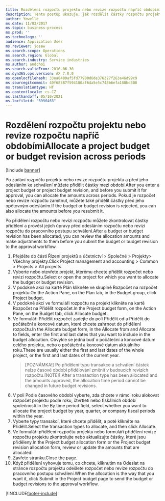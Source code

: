 ```yaml
---
title: Rozdělení rozpočtu projektu nebo revize rozpočtu napříč obdobími
description: Tento postup ukazuje, jak rozdělit částky rozpočtu projektu na období.
author: Yowelle
ms.date: 11/03/2017
ms.topic: business-process
ms.prod: ''
ms.technology: ''
audience: Application User
ms.reviewer: josaw
ms.search.scope: Operations
ms.search.region: Global
ms.search.industry: Service industries
ms.author: andchoi
ms.search.validFrom: 2016-06-30
ms.dyn365.ops.version: AX 7.0.0
ms.openlocfilehash: 33ea8489af5fd77980d6de376327f263a46d99c9
ms.sourcegitcommit: 40f68387f594180af64a5e5c748b6efa188bd300
ms.translationtype: HT
ms.contentlocale: cs-CZ
ms.lasthandoff: 05/10/2021
ms.locfileid: "5996468"
---
```

# <a name="allocate-a-project-budget-or-budget-revision-across-periods"></a><span data-ttu-id="d73a6-103">Rozdělení rozpočtu projektu nebo revize rozpočtu napříč obdobími</span><span class="sxs-lookup"><span data-stu-id="d73a6-103">Allocate a project budget or budget revision across periods</span></span>

[!include [banner](../../includes/banner.md)]

<span data-ttu-id="d73a6-104">Po zadání rozpočtu projektu nebo revize rozpočtu projektu a před jeho odesláním ke schválení můžete přidělit částky mezi období.</span><span class="sxs-lookup"><span data-stu-id="d73a6-104">After you enter a project budget or project budget revision, and before you submit it for approval, you can allocate the amounts across periods.</span></span> <span data-ttu-id="d73a6-105">Pokud je rozpočet nebo revize rozpočtu zamítnut, můžete také přidělit částky před jeho opětovným odesláním.</span><span class="sxs-lookup"><span data-stu-id="d73a6-105">If the budget or budget revision is rejected, you can also allocate the amounts before you resubmit it.</span></span> 

<span data-ttu-id="d73a6-106">Po přidělení rozpočtu nebo revizi rozpočtu můžete zkontrolovat částky přidělení a provést jejich úpravy před odesláním rozpočtu nebo revizi rozpočtu do pracovního postupu schválení.</span><span class="sxs-lookup"><span data-stu-id="d73a6-106">After a budget or budget revision has been allocated, you can review the allocation amounts and make adjustments to them before you submit the budget or budget revision to the approval workflow.</span></span> 

1. <span data-ttu-id="d73a6-107">Přejděte do části Řízení projektů a účetnictví > Společné > Projekty> Všechny projekty.</span><span class="sxs-lookup"><span data-stu-id="d73a6-107">Click Project management and accounting > Common > Projects > All projects.</span></span> 
2. <span data-ttu-id="d73a6-108">Vyberte nebo otevřete projekt, kterému chcete přidělit rozpočet nebo revizi rozpočtu.</span><span class="sxs-lookup"><span data-stu-id="d73a6-108">Select or open the project for which you want to allocate the budget or budget revision.</span></span> 
3. <span data-ttu-id="d73a6-109">V podokně akcí na kartě Plán klikněte ve skupině Rozpočet na rozpočet projektu.</span><span class="sxs-lookup"><span data-stu-id="d73a6-109">On the Action Pane, on the Plan tab, in the Budget group, click Project budget.</span></span> 
4. <span data-ttu-id="d73a6-110">V podokně akcí ve formuláři rozpočtu na projekt klikněte na kartě Rozpočet na Přidělit rozpočet.</span><span class="sxs-lookup"><span data-stu-id="d73a6-110">In the Project budget form, on the Action Pane, on the Budget tab, click Allocate budget.</span></span> 
5. <span data-ttu-id="d73a6-111">Ve formuláři Přidělit rozpočet zadejte do polí Přidělit od a Přidělit do počáteční a koncové datum, které chcete zahrnout do přidělení rozpočtu.</span><span class="sxs-lookup"><span data-stu-id="d73a6-111">In the Allocate budget form, in the Allocate from and Allocate to fields, enter the first and last dates that you want to include in the budget allocation.</span></span> <span data-ttu-id="d73a6-112">Obvykle se jedná buď o počáteční a koncové datum celého projektu, nebo o počáteční a koncové datum aktuálního roku.</span><span class="sxs-lookup"><span data-stu-id="d73a6-112">These are usually either the first and last dates of the whole project, or the first and last dates of the current year.</span></span>  
   > <span data-ttu-id="d73a6-113">[POZNÁMKA!] Po přidělení typu transakce a schválení částek nelze časové období přidělování změnit v budoucích revizích rozpočtu.</span><span class="sxs-lookup"><span data-stu-id="d73a6-113">[NOTE!] After a transaction type has been allocated and the amounts approved, the allocation time period cannot be changed in future budget revisions.</span></span> 
6. <span data-ttu-id="d73a6-114">V poli Podle časového období vyberte, zda chcete v rámci roku alokovat rozpočet projektu podle roku, čtvrtletí nebo fiskálních období společnosti.</span><span class="sxs-lookup"><span data-stu-id="d73a6-114">In the By time period field, select whether you want to allocate the project budget by year, quarter, or company fiscal periods within the year.</span></span>
7. <span data-ttu-id="d73a6-115">Vyberte typy transakcí, které chcete přidělit, a poté klikněte na Přidělit.</span><span class="sxs-lookup"><span data-stu-id="d73a6-115">Select the transaction types to allocate, and then click Allocate.</span></span> 
8. <span data-ttu-id="d73a6-116">Ve formuláři přidělení rozpočtu projektu nebo formuláři přidělení revize rozpočtu projektu zkontrolujte nebo aktualizujte částky, které jsou přiděleny.</span><span class="sxs-lookup"><span data-stu-id="d73a6-116">In the Project budget allocation form or the Project budget revision allocation form, review or update the amounts that are allocated.</span></span> 
9. <span data-ttu-id="d73a6-117">Zavřete stránku.</span><span class="sxs-lookup"><span data-stu-id="d73a6-117">Close the page.</span></span>
10. <span data-ttu-id="d73a6-118">Když přidělení vyhovuje tomu, co chcete, kliknutím na Odeslat na stránce rozpočtu projektu odešlete rozpočet nebo revize rozpočtu do pracovního postupu schválení.</span><span class="sxs-lookup"><span data-stu-id="d73a6-118">When the allocation is the way that you want it, click Submit in the Project budget page to send the budget or budget revisions to the approval workflow.</span></span>  




[!INCLUDE[footer-include](../../includes/footer-banner.md)]